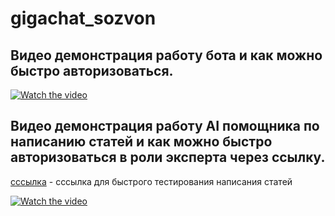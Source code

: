 # gigachat_sozvon

## Видео демонстрация работу бота и как можно быстро авторизоваться.

[![Watch the video](https://img.youtube.com/vi/GO-So4dMPqQ/sddefault.jpg)](https://www.youtube.com/watch?v=GO-So4dMPqQ)


## Видео демонстрация работу AI помощника по написанию статей и как можно быстро авторизоваться в роли эксперта через ссылку.
[cссылка](https://sozvon.pro/create_blog_post?token=dZQs8EmuTrOUixSggg831685183100270) - cссылка для быстрого тестирования написания статей

[![Watch the video](https://img.youtube.com/vi/oABQIBIhDxc/sddefault.jpg)](https://www.youtube.com/watch?v=oABQIBIhDxc)



